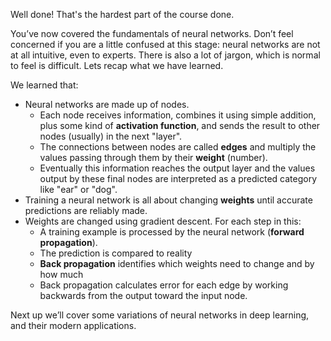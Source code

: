 Well done! That's the hardest part of the course done.

You’ve now covered the fundamentals of neural networks. Don’t feel concerned if you are a little confused at this stage: neural networks are not at all intuitive, even to experts. There is also a lot of jargon, which is normal to feel is difficult. Lets recap what we have learned.

We learned that:
* Neural networks are made up of nodes. 
   - Each node receives information, combines it using simple addition, plus some kind of __activation function__, and sends the result to other nodes (usually) in the next "layer". 
  - The connections between nodes are called __edges__ and multiply the values passing through them by their __weight__ (number). 
  - Eventually this information reaches the output layer and the values output by these final nodes are interpreted as a predicted category like "ear" or "dog". 
* Training a neural network is all about changing __weights__ until accurate predictions are reliably made.
* Weights are changed using gradient descent. For each step in this:
  - A training example is processed by the neural network (__forward propagation__). 
  - The prediction is compared to reality
  - __Back propagation__ identifies which weights need to change and by how much
  - Back propagation calculates error for each edge by working backwards from the output toward the input node.


Next up we’ll cover some variations of neural networks in deep learning, and their modern applications.